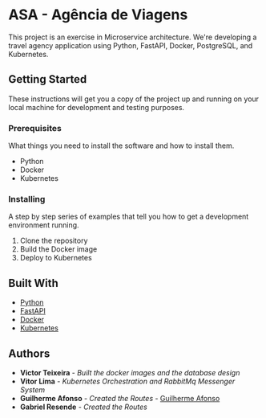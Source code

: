 # ASA - Agência de Viagens

This project is an exercise in Microservice architecture. We're developing a travel agency application using Python, FastAPI, Docker, PostgreSQL, and Kubernetes.


## Getting Started

These instructions will get you a copy of the project up and running on your local machine for development and testing purposes.

### Prerequisites

What things you need to install the software and how to install them.

- Python
- Docker
- Kubernetes

### Installing

A step by step series of examples that tell you how to get a development environment running.

1. Clone the repository
2. Build the Docker image
3. Deploy to Kubernetes

## Built With

- [Python](https://www.python.org/)
- [FastAPI](https://fastapi.tiangolo.com/)
- [Docker](https://www.docker.com/)
- [Kubernetes](https://kubernetes.io/)

## Authors

- **Victor Teixeira** - *Built the docker images and the database design*
- **Vitor Lima** - *Kubernetes Orchestration and RabbitMq Messenger System* 
- **Guilherme Afonso** - *Created the Routes* - [Guilherme Afonso](https://github.com/guilhermeaam)
- **Gabriel Resende** - *Created the Routes* 

